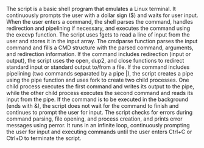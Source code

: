 The script is a basic shell program that emulates a Linux terminal. It continuously prompts the user with a dollar sign ($) and waits for user input. When the user enters a command, the shell parses the command, handles redirection and pipelining if necessary, and executes the command using the execvp function. The script uses fgets to read a line of input from the user and stores it in the input array. The cmdparse function parses the input command and fills a CMD structure with the parsed command, arguments, and redirection information. If the command includes redirection (input or output), the script uses the open, dup2, and close functions to redirect standard input or standard output to/from a file. If the command includes pipelining (two commands separated by a pipe |), the script creates a pipe using the pipe function and uses fork to create two child processes. One child process executes the first command and writes its output to the pipe, while the other child process executes the second command and reads its input from the pipe. If the command is to be executed in the background (ends with &), the script does not wait for the command to finish and continues to prompt the user for input. The script checks for errors during command parsing, file opening, and process creation, and prints error messages using perror. It runs in an infinite loop, continuously prompting the user for input and executing commands until the user enters Ctrl+C or Ctrl+D to terminate the script.
